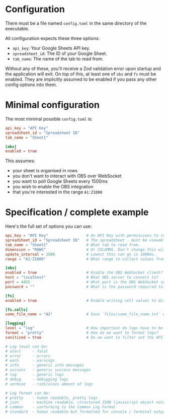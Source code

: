 # Configuration
There must be a file named `config.toml` in the same directory of the executable.

All configuration expects these three options:
- `api_key`: Your Google Sheets API key.
- `spreadsheet_id`: The ID of your Google Sheet.
- `tab_name`: The name of the tab to read from.

Without any of these, you'll receive a Zod validation error upon startup and the application will exit.
On top of this, at least one of `obs` and `fs` must be enabled. They are implicitly assumed to be enabled if you pass any other config options into them.

# Minimal configuration

The most minimal possible `config.toml` is:
```toml
api_key = "API Key"
spreadsheet_id = "Spreadsheet ID"
tab_name = "Sheet1"

[obs]
enabled = true
```

This assumes:
- your sheet is organised in rows
- you don't want to interact with OBS over WebSocket
- you want to poll Google Sheets every 1500ms
- you wish to enable the OBS integration
- that you're interested in the range `A1:Z1000`

# Specification / complete example

Here's the full set of options you can use:
```toml
api_key = "API Key"                 # An API Key with permissions to read from your Google Sheet.
spreadsheet_id = "Spreadsheet ID"   # The spreadsheet - must be viewable by anyone with a link.
tab_name = "Sheet1"                 # What tab to read from.
dimension = "ROWS"                  # Or COLUMNS. Don't change this without good reason.
update_interval = 1500              # Lowest this can go is 1000ms.
range = "A1:Z1000"                  # What range to collect values from. Best left alone.

[obs]
enabled = true                      # Enable the OBS WebSocket client?
host = "localhost"                  # What OBS server to connect to?
port = 4455                         # What port is the OBS WebSocket server running on?
password = ""                       # What is the password required to connect?

[fs]
enabled = true                      # Enable writing cell values to disk?

[fs.cells]
some_file_name = "A1"               # Save `files/some_file_name.txt` with the contents of whatever is in cell A1.

[logging]
level = "log"                       # How important do logs have to be to pass the filter?
format = "pretty"                   # How do we want to format logs?
sanitized = true                    # Do we want to filter out the API key & spreadsheet URI?

# Log level can be:
# alert     - fatal
# error     - errors
# warn      - warnings
# info      - generic info messages
# success   - generic success messages
# log       - generic logs
# debug     - debugging logs
# verbose   - ridiculous amount of logs

# Log format can be:
# pretty    - human readable, pretty logs
# json      - machine readable, structured JSON (javascript object notation) logs
# common    - conforming to the Common Log Format
# standard  - human readable but formatted for console / terminal output
```